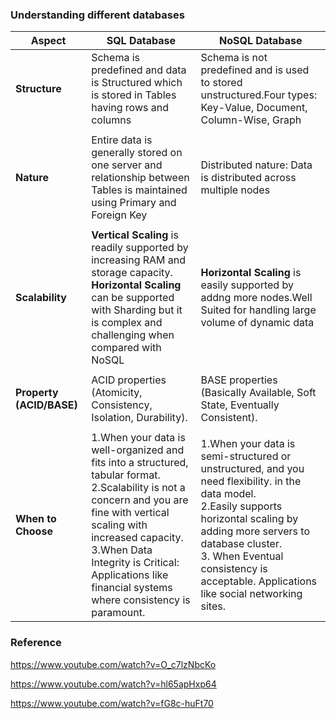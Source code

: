 ### Understanding different databases

| Aspect                           | SQL Database           | NoSQL Database          |
|----------------------------------|------------------------|-------------------------|
| **Structure**                    |   Schema is predefined and data is Structured which is stored in Tables having rows and columns                     |     Schema is not predefined and is used to stored unstructured.Four types: Key-Value, Document, Column-Wise, Graph                   |
|                                  |                        |                         |
| **Nature**                       |        Entire data is generally stored on one server and relationship between Tables is maintained using Primary and Foreign Key                |    Distributed nature: Data is distributed across multiple nodes                     |
|                                  |                        |                         |
| **Scalability**                  |      **Vertical Scaling** is readily supported by increasing RAM and storage capacity.</br>**Horizontal Scaling** can be supported with Sharding but it is complex and challenging when compared with NoSQL                |      **Horizontal Scaling** is easily supported by addng more nodes.Well Suited for handling large volume of dynamic data                   |
|                                  |                        |                         |
| **Property (ACID/BASE)**         |       ACID properties (Atomicity, Consistency, Isolation, Durability).                |   BASE properties (Basically Available, Soft State,  Eventually Consistent).                    |
|                                  |                        |                         |
| **When to Choose**               |        1.When your data is well-organized and fits into a structured, tabular format.</br>2.Scalability is not a concern and you are fine with vertical scaling with increased capacity.</br>3.When Data Integrity is Critical:  Applications like financial systems where consistency is paramount.              |     1.When your data is semi-structured or unstructured, and you need flexibility. in the data model.</br>2.Easily supports horizontal scaling by adding more servers to database cluster. </br>3. When Eventual consistency is acceptable. Applications like social networking sites.                 |




### Reference
  
https://www.youtube.com/watch?v=O_c7lzNbcKo  

https://www.youtube.com/watch?v=hl65apHxp64

https://www.youtube.com/watch?v=fG8c-huFt70
